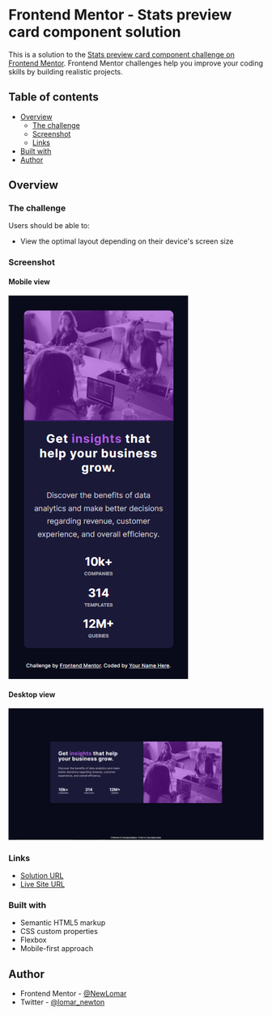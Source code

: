 # Frontend Mentor - Stats preview card component solution

This is a solution to the [Stats preview card component challenge on Frontend Mentor](https://www.frontendmentor.io/challenges/stats-preview-card-component-8JqbgoU62). Frontend Mentor challenges help you improve your coding skills by building realistic projects. 

## Table of contents
  - [Overview](#overview)
    - [The challenge](#the-challenge)
    - [Screenshot](#screenshot)
    - [Links](#links)
  - [Built with](#built-with)
  - [Author](#author)

## Overview

### The challenge

Users should be able to:

- View the optimal layout depending on their device's screen size

### Screenshot

#### Mobile view
![Screeshot-Mobile](./stats-preview-card-component-Mobile.PNG)

#### Desktop view
![Screenshot-Desktop](./stats-preview-card-component-desktop.PNG)

### Links

- [Solution URL](https://www.frontendmentor.io/solutions/mobilefirst-solution-using-basic-html-and-css-RmbW5XUtO)
- [Live Site URL](https://fervent-bose-62a427.netlify.app/)

### Built with

- Semantic HTML5 markup
- CSS custom properties
- Flexbox
- Mobile-first approach

## Author

- Frontend Mentor - [@NewLomar](https://www.frontendmentor.io/profile/NewLomar)
- Twitter - [@lomar_newton](https://twitter.com/lomar_newton)
